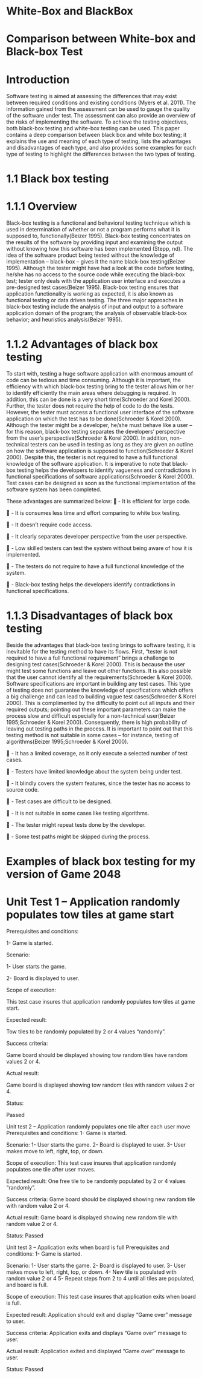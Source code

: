 White-Box and BlackBox
=======================

Comparison between White-box and Black-box Test
=======================
Introduction
=======================
Software testing is aimed at assessing the differences that may exist between required conditions and existing conditions (Myers et al. 2011).
The information gained from the assessment can be used to gauge the quality of the software under test. The assessment can also
provide an overview of the risks of implementing the software. To achieve the testing objectives,
both black-box testing and white-box testing can be used. This paper contains a deep comparison between black box and white box testing;
it explains the use and meaning of each type of testing, lists the advantages and disadvantages of each type,
and also provides some examples for each type of testing to highlight the differences between the two types of testing. 



1.1 Black box testing
=======================
1.1.1 Overview
=======================
Black-box testing is a functional and behavioral testing technique which is used in determination of whether or not a program performs 
what it is supposed to, functionally(Beizer 1995). Black-box testing concentrates on the results of the software by providing input and 
examining the output without knowing how this software has been implemented (Stepp, nd). The idea of the software product being 
tested without the knowledge of implementation – black-box – gives it the name black-box testing(Beizer 1995).
Although the tester might have had a look at the code before testing, he/she has no access to the source code while executing the black-box test; 
tester only deals with the application user interface and executes a pre-designed test cases(Beizer 1995). Black-box testing ensures that 
application functionality is working as expected, it is also known as functional testing or data driven testing. The three major approaches in black-box testing include the analysis of input and output to a software application domain of the program; the analysis of observable black-box behavior; and heuristics analysis(Beizer 1995). 


1.1.2 Advantages of black box testing
===============================
To start with, testing a huge software application with enormous amount of code can be tedious and time consuming. 
Although it is important, the efficiency with which black-box testing bring to the tester allows him or her to identify efficiently the main areas where debugging is required. In addition, this can be done is a very short time(Schroeder and Korel 2000). Further, the tester does not require the help of code to do the tests. However, the tester must access a functional user interface of the software application on which the test has to be done(Schroeder & Korel 2000). Although the tester might be a developer, he/she must behave like a user – for this reason, black-box testing separates the developers’ perspective from the user’s perspective(Schroeder & Korel 2000). In addition, non-technical testers can be used in testing as long as they are given an outline on how the software application is supposed to function(Schroeder & Korel 2000). Despite this, the tester is not required to have a full functional knowledge of the software application. It is imperative to note that black-box testing helps the developers to identify vagueness and contradictions in functional specifications of software applications(Schroeder & Korel 2000). Test cases can be designed as soon as the functional implementation of the software system has been completed.

These advantages are summarized below:
	- It is efficient for large code.

	- It is consumes less time and effort comparing to white box testing.

	- It doesn’t require code access.

	- It clearly separates developer perspective from the user perspective.

	- Low skilled testers can test the system without being aware of how it is implemented.

	- The testers do not require to have a full functional knowledge of the system.

	- Black-box testing helps the developers identify contradictions in functional specifications.



1.1.3 Disadvantages of black box testing
========================================
Beside the advantages that black-box testing brings to software testing, it is inevitable for the testing method to have its flows. First, “tester is not required to have a full functional requirement” brings a challenge to designing test cases(Schroeder & Korel 2000). This is because the user might test some functions and leave out other functions. It is also possible that the user cannot identify all the requirements(Schroeder & Korel 2000). Software specifications are important in building any test cases. This type of testing does not guarantee the knowledge of specifications which offers a big challenge and can lead to building vague test cases(Schroeder & Korel 2000). This is complimented by the difficulty to point out all inputs and their required outputs; pointing out these important parameters can make the process slow and difficult especially for a non-technical user(Beizer 1995;Schroeder & Korel 2000). Consequently, there is high probability of leaving out testing paths in the process. It is important to point out that this testing method is not suitable in some cases – for instance, testing of algorithms(Beizer 1995;Schroeder & Korel 2000).

	- It has a limited coverage, as it only execute a selected number of test cases.

	- Testers have limited knowledge about the system being under test.

	- It blindly covers the system features, since the tester has no access to source code.

	- Test cases are difficult to be designed.

	- It is not suitable in some cases like testing algorithms.

	- The tester might repeat tests done by the developer.

	- Some test paths might be skipped during the process.


Examples of black box testing for my version of Game 2048
==========================================================
 
Unit Test 1 – Application randomly populates tow tiles at game start
====================================================================

Prerequisites and conditions:

1-	Game is started.

Scenario:

1-	User starts the game.

2-	Board is displayed to user.

Scope of execution:

This test case insures that application randomly populates tow tiles at game start.

Expected result:

Tow tiles to be randomly populated by 2 or 4 values “randomly”.

Success criteria:

Game board should be displayed showing tow random tiles have random values 2 or 4.

Actual result:

Game board is displayed showing tow random tiles with random values 2 or 4.

Status:

Passed


Unit test 2 – Application randomly populates one tile after each user move
Prerequisites and conditions:
1-	Game is started.

Scenario:
1-	User starts the game.
2-	Board is displayed to user.
3-	User makes move to left, right, top, or down.

Scope of execution:
This test case insures that application randomly populates one tile after user moves.

Expected result:
One free tile to be randomly populated by 2 or 4 values “randomly”.

Success criteria:
Game board should be displayed showing new random tile with random value 2 or 4.

Actual result:
Game board is displayed showing new random tile with random value 2 or 4.

Status:
Passed

Unit test 3 – Application exits when board is full
Prerequisites and conditions:
1-	Game is started.

Scenario:
1-	User starts the game.
2-	Board is displayed to user.
3-	User makes move to left, right, top, or down.
4-	New tile is populated with random value 2 or 4
5-	Repeat steps from 2 to 4 until all tiles are populated, and board is full.

Scope of execution:
This test case insures that application exits when board is full.

Expected result:
Application should exit and display “Game over” message to user.

Success criteria:
Application exits and displays “Game over” message to user.

Actual result:
Application exited and displayed “Game over” message to user.

Status:
Passed











